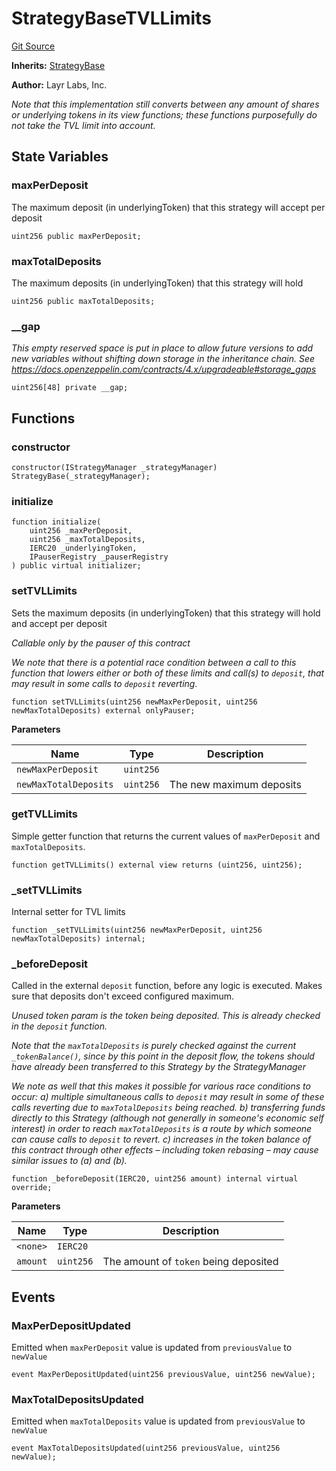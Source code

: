 # StrategyBaseTVLLimits
[Git Source](https://github.com/Sabnock01/eigenlayer-contracts/blob/fa80db0202cf74fb2bae3ffc6aa6db988074a698/src/contracts/strategies/StrategyBaseTVLLimits.sol)

**Inherits:**
[StrategyBase](/docs/docgen/src/src/contracts/strategies/StrategyBase.sol/contract.StrategyBase.md)

**Author:**
Layr Labs, Inc.

*Note that this implementation still converts between any amount of shares or underlying tokens in its view functions;
these functions purposefully do not take the TVL limit into account.*


## State Variables
### maxPerDeposit
The maximum deposit (in underlyingToken) that this strategy will accept per deposit


```solidity
uint256 public maxPerDeposit;
```


### maxTotalDeposits
The maximum deposits (in underlyingToken) that this strategy will hold


```solidity
uint256 public maxTotalDeposits;
```


### __gap
*This empty reserved space is put in place to allow future versions to add new
variables without shifting down storage in the inheritance chain.
See https://docs.openzeppelin.com/contracts/4.x/upgradeable#storage_gaps*


```solidity
uint256[48] private __gap;
```


## Functions
### constructor


```solidity
constructor(IStrategyManager _strategyManager) StrategyBase(_strategyManager);
```

### initialize


```solidity
function initialize(
    uint256 _maxPerDeposit,
    uint256 _maxTotalDeposits,
    IERC20 _underlyingToken,
    IPauserRegistry _pauserRegistry
) public virtual initializer;
```

### setTVLLimits

Sets the maximum deposits (in underlyingToken) that this strategy will hold and accept per deposit

*Callable only by the pauser of this contract*

*We note that there is a potential race condition between a call to this function that lowers either or both of these limits and call(s)
to `deposit`, that may result in some calls to `deposit` reverting.*


```solidity
function setTVLLimits(uint256 newMaxPerDeposit, uint256 newMaxTotalDeposits) external onlyPauser;
```
**Parameters**

|Name|Type|Description|
|----|----|-----------|
|`newMaxPerDeposit`|`uint256`||
|`newMaxTotalDeposits`|`uint256`|The new maximum deposits|


### getTVLLimits

Simple getter function that returns the current values of `maxPerDeposit` and `maxTotalDeposits`.


```solidity
function getTVLLimits() external view returns (uint256, uint256);
```

### _setTVLLimits

Internal setter for TVL limits


```solidity
function _setTVLLimits(uint256 newMaxPerDeposit, uint256 newMaxTotalDeposits) internal;
```

### _beforeDeposit

Called in the external `deposit` function, before any logic is executed. Makes sure that deposits don't exceed configured maximum.

*Unused token param is the token being deposited. This is already checked in the `deposit` function.*

*Note that the `maxTotalDeposits` is purely checked against the current `_tokenBalance()`, since by this point in the deposit flow, the
tokens should have already been transferred to this Strategy by the StrategyManager*

*We note as well that this makes it possible for various race conditions to occur:
a) multiple simultaneous calls to `deposit` may result in some of these calls reverting due to `maxTotalDeposits` being reached.
b) transferring funds directly to this Strategy (although not generally in someone's economic self interest) in order to reach `maxTotalDeposits`
is a route by which someone can cause calls to `deposit` to revert.
c) increases in the token balance of this contract through other effects – including token rebasing – may cause similar issues to (a) and (b).*


```solidity
function _beforeDeposit(IERC20, uint256 amount) internal virtual override;
```
**Parameters**

|Name|Type|Description|
|----|----|-----------|
|`<none>`|`IERC20`||
|`amount`|`uint256`|The amount of `token` being deposited|


## Events
### MaxPerDepositUpdated
Emitted when `maxPerDeposit` value is updated from `previousValue` to `newValue`


```solidity
event MaxPerDepositUpdated(uint256 previousValue, uint256 newValue);
```

### MaxTotalDepositsUpdated
Emitted when `maxTotalDeposits` value is updated from `previousValue` to `newValue`


```solidity
event MaxTotalDepositsUpdated(uint256 previousValue, uint256 newValue);
```

